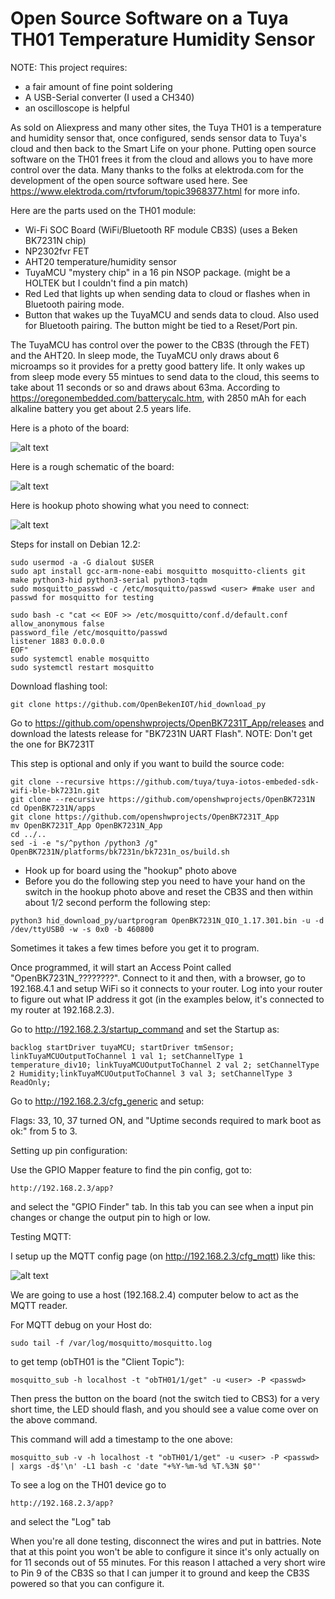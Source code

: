   Open Source Software on a Tuya TH01 Temperature Humidity Sensor
==========================================


NOTE: This project requires:

- a fair amount of fine point soldering
- A USB-Serial converter (I used a CH340)
- an oscilloscope is helpful


As sold on Aliexpress and many other sites, the Tuya TH01 is a temperature and humidity sensor that, once configured, sends sensor data to Tuya's cloud and then back to the Smart Life on your phone.  Putting open source software on the TH01 frees it from the cloud and allows you to have more control over the data.  Many thanks to the folks at elektroda.com for the development of the open source software used here.  See https://www.elektroda.com/rtvforum/topic3968377.html for more info.

Here are the parts used on the TH01 module:

- Wi-Fi SOC Board (WiFi/Bluetooth RF module CB3S) (uses a Beken BK7231N chip)
- NP2302fvr FET
- AHT20 temperature/humidity sensor
- TuyaMCU "mystery chip" in a 16 pin NSOP package. (might be a HOLTEK but I couldn't find a pin match)
- Red Led that lights up when sending data to cloud or flashes when in Bluetooth pairing mode.
- Button that wakes up the TuyaMCU and sends data to cloud.  Also used for Bluetooth pairing. The button might be tied to a Reset/Port pin.

The TuyaMCU has control over the power to the CB3S (through the FET) and the AHT20.  In sleep mode, the TuyaMCU only draws about 6 microamps so it provides for a pretty good battery life.  It only wakes up from sleep mode every 55 mintues to send data to the cloud, this seems to take about 11 seconds or so and draws about 63ma.  According to https://oregonembedded.com/batterycalc.htm, with 2850 mAh for each alkaline battery you get about 2.5 years life.
	
Here is a photo of the board:

![alt text](https://github.com/rickbronson/Open-Source-Software-on-a-Tuya-TH01-Temperature-Humidity-Sensor/blob/master/docs/hardware/tuya-temp-humidity-photo.png "photo")

Here is a rough schematic of the board:

![alt text](https://github.com/rickbronson/Open-Source-Software-on-a-Tuya-TH01-Temperature-Humidity-Sensor/blob/master/docs/hardware/tuya-temp-humidity8.png "schematic")

Here is hookup photo showing what you need to connect:

![alt text](https://github.com/rickbronson/Open-Source-Software-on-a-Tuya-TH01-Temperature-Humidity-Sensor/blob/master/docs/hardware/tuya-temp-humidity-hookup2.png "hookup")

Steps for install on Debian 12.2:

```
sudo usermod -a -G dialout $USER
sudo apt install gcc-arm-none-eabi mosquitto mosquitto-clients git make python3-hid python3-serial python3-tqdm
sudo mosquitto_passwd -c /etc/mosquitto/passwd <user> #make user and passwd for mosquitto for testing

sudo bash -c "cat << EOF >> /etc/mosquitto/conf.d/default.conf
allow_anonymous false
password_file /etc/mosquitto/passwd
listener 1883 0.0.0.0
EOF"
sudo systemctl enable mosquitto
sudo systemctl restart mosquitto
```

  Download flashing tool:
	
```
git clone https://github.com/OpenBekenIOT/hid_download_py
```

Go to https://github.com/openshwprojects/OpenBK7231T_App/releases and download the latests release for "BK7231N 	UART Flash".  NOTE: Don't get the one for BK7231T

This step is optional and only if you want to build the source code:

```
git clone --recursive https://github.com/tuya/tuya-iotos-embeded-sdk-wifi-ble-bk7231n.git
git clone --recursive https://github.com/openshwprojects/OpenBK7231N
cd OpenBK7231N/apps
git clone https://github.com/openshwprojects/OpenBK7231T_App
mv OpenBK7231T_App OpenBK7231N_App
cd ../..
sed -i -e "s/^python /python3 /g" OpenBK7231N/platforms/bk7231n/bk7231n_os/build.sh
```

 - Hook up for board using the "hookup" photo above
 - Before you do the following step you need to have your hand on the switch in the hookup photo above and reset the CB3S and then within about 1/2 second perform the following step:

```
python3 hid_download_py/uartprogram OpenBK7231N_QIO_1.17.301.bin -u -d /dev/ttyUSB0 -w -s 0x0 -b 460800
```

Sometimes it takes a few times before you get it to program.
	
  Once programmed, it will start an Access Point called "OpenBK7231N_????????". Connect to it and then, with a browser, go to 192.168.4.1 and setup WiFi so it connects to your router.  Log into your router to figure out what IP address it got (in the examples below, it's connected to my router at 192.168.2.3).	

Go to http://192.168.2.3/startup_command and set the Startup as:

```
backlog startDriver tuyaMCU; startDriver tmSensor; linkTuyaMCUOutputToChannel 1 val 1; setChannelType 1 temperature_div10; linkTuyaMCUOutputToChannel 2 val 2; setChannelType 2 Humidity;linkTuyaMCUOutputToChannel 3 val 3; setChannelType 3 ReadOnly;
```

Go to http://192.168.2.3/cfg_generic and setup:

Flags: 33, 10, 37 turned ON, and "Uptime seconds required to mark boot as ok:" from 5 to 3.

Setting up pin configuration:

Use the GPIO Mapper feature to find the pin config, got to:

```
http://192.168.2.3/app?
```

and select the "GPIO Finder" tab.  In this tab you can see when a input pin changes or change the output pin to high or low.

Testing MQTT:

I setup up the MQTT config page (on http://192.168.2.3/cfg_mqtt) like this:

![alt text](https://github.com/rickbronson/Open-Source-Software-on-a-Tuya-TH01-Temperature-Humidity-Sensor/blob/master/docs/hardware/OpenBK-config-mqtt-page.png "photo")

We are going to use a host (192.168.2.4) computer below to act as the MQTT reader.

For MQTT debug on your Host do:
```
sudo tail -f /var/log/mosquitto/mosquitto.log
```

to get temp (obTH01 is the "Client Topic"):
```
mosquitto_sub -h localhost -t "obTH01/1/get" -u <user> -P <passwd>
```

Then press the button on the board (not the switch tied to CBS3) for a very short time, the LED should flash, and you should see a value come over on the above command.

This command will add a timestamp to the one above:

```
mosquitto_sub -v -h localhost -t "obTH01/1/get" -u <user> -P <passwd> | xargs -d$'\n' -L1 bash -c 'date "+%Y-%m-%d %T.%3N $0"'
```

To see a log on the TH01 device go to

```
http://192.168.2.3/app?
```

and select the "Log" tab

When you're all done testing, disconnect the wires and put in battries.  Note that at this point you won't be able to configure it since it's only actually on for 11 seconds out of 55 minutes.  For this reason I attached a very short wire to Pin 9 of the CB3S so that I can jumper it to ground and keep the CB3S powered so that you can configure it.